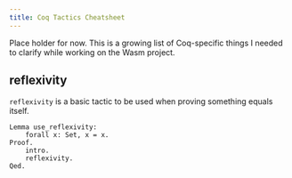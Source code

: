 ```yaml
---
title: Coq Tactics Cheatsheet
---
```


Place holder for now. This is a growing list of Coq-specific things I needed to clarify while working on the Wasm project.


reflexivity
-------------
`reflexivity` is a basic tactic to be used when proving something equals itself.

```coq
Lemma use_reflexivity:
    forall x: Set, x = x.
Proof.
    intro.
    reflexivity.
Qed.
```